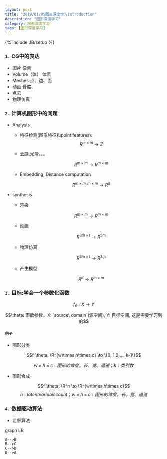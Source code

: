 ```yaml
---
layout: post
title: "2019/01/05图形深度学习Introduction"
description: "图形深度学习"
category: 图形深度学习
tags: [图形深度学习]
---
```


{% include JB/setup %}

### `1.` CG中的表达
- 图片 像素
- Volume（体） 体素
- Meshes    点、边、面
- 动画  骨骼、
- 点云
- 物理仿真


### `2.` 计算机图形中的问题


- Analysis
    - 特征检测(图形特征和point features): $$R^{m\times m} \to Z$$
    - 去躁,光滑。。。

        $$R^{m\times m} \to R^{m\times m}$$
    - Embedding, Distance computation

        $$R^{m\times m, m\times m} \to R^d$$

- synthesis

    - 渲染

        $$R^{m\times m} \to R^{m\times m}$$
    - 动画

        $$R^{3m \times t} \to R^{3m}$$
    - 物理仿真

        $$R^{3m \times t} \to R^{3m}$$
    
    - 产生模型

        $$R^d \to R^{m \times m}$$



### `3.` 目标:学会一个参数化函数

$$f_\theta : X \to Y$$

$$\theta: 函数参数，X: `source\ domain`(源空间), Y: 目标空间, 这是需要学习到的$$


#### `例子`
- 图形分类

$$f_\theta: \R^{w\times h\times c} \to \{0, 1,2,..., k-1\}$$

$$w\times h\times c: 图形的维度，长、宽、通道；k: 类别数$$

- 图形合成

$$f_\theta: \R^n \to \R^{w\times h\times c}$$
$$n: latent variable count；w\times h\times c:图形的维度，长、宽、通道$$


### `4.` 数据驱动算法

- 监督算法

graph LR

    A-->B
    B-->C
    C-->D
    D-->A
